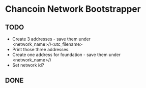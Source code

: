 # Chancoin Network Bootstrapper


## TODO
* Create 3 addresses - save them under <network_name>/<ip>/<utc_filename>
* Print those three addresses
* Create one address for foundation - save them under <network_name>/<foundation>/<utc>
* Set network id?

## DONE

